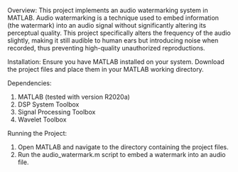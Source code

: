 Overview:
This project implements an audio watermarking system in MATLAB. Audio watermarking is a technique used to embed information (the watermark) into an audio signal without significantly altering its perceptual quality. This project specifically alters the frequency of the audio slightly, making it still audible to human ears but introducing noise when recorded, thus preventing high-quality unauthorized reproductions.

Installation:
Ensure you have MATLAB installed on your system.
Download the project files and place them in your MATLAB working directory.

Dependencies:
1. MATLAB (tested with version R2020a)
2. DSP System Toolbox
3. Signal Processing Toolbox
4. Wavelet Toolbox

Running the Project:
1. Open MATLAB and navigate to the directory containing the project files.
2. Run the audio_watermark.m script to embed a watermark into an audio file.
